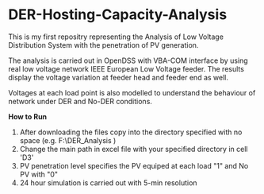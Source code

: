 # DER-Hosting-Capacity-Analysis
This is my first repositry representing the Analysis of Low Voltage Distribution System with the penetration of PV generation.

The analysis is carried out in OpenDSS with VBA-COM interface by using real low voltage network IEEE European Low Voltage feeder. The results display the voltage variation at feeder head and feeder end as well.

Voltages at each load point is also modelled to understand the behaviour of network under DER and No-DER conditions.

**How to Run**
1. After downloading the files copy into the directory specified with no space (e.g. F:\DER_Analysis )
2. Change the main path in excel file with your specified directory in cell 'D3'
3. PV penetration level specifies the PV equiped at each load "1" and No PV with "0"
4. 24 hour simulation is carried out with 5-min resolution
